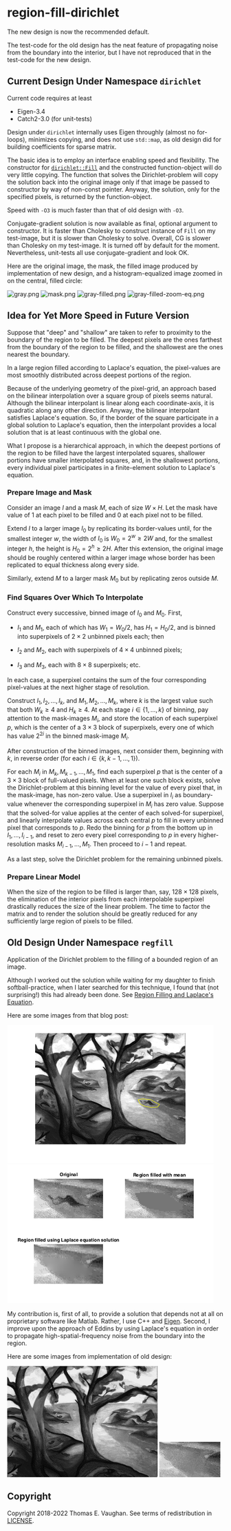 <!-- vim: set filetype=none:
  Turn off markdown-type because LaTeX-notation
  doesn't work with markdown-mode.
  -->

# region-fill-dirichlet

The new design is now the recommended default.

The test-code for the old design has the neat
feature of propagating noise from the boundary
into the interior, but I have not reproduced
that in the test-code for the new design.

## Current Design Under Namespace `dirichlet`

Current code requires at least

- Eigen-3.4
- Catch2-3.0 (for unit-tests)

Design under `dirichlet` internally uses Eigen
throughly (almost no for-loops), minimizes
copying, and does not use `std::map`, as old
design did for building coefficients for
sparse matrix.

The basic idea is to employ an interface
enabling speed and flexibility.  The constructor
for
[`dirichlet::Fill`](include/dirichlet/Fill.hpp)
and the constructed function-object will do very
little copying.  The function that solves the
Dirichlet-problem will copy the solution back
into the original image only if that image be
passed to constructor by way of non-const
pointer.  Anyway, the solution, only for the
specified pixels, is returned by the
function-object.

Speed with `-O3` is much faster than that of
old design with `-O3`.

Conjugate-gradient solution is now available as
final, optional argument to constructor.  It is
faster than Cholesky to construct instance of
`Fill` on my test-image, but it is slower than
Cholesky to solve.  Overall, CG is slower than
Cholesky on my test-image.  It is turned off by
default for the moment.  Nevertheless,
unit-tests all use conjugate-gradient and look
OK.

Here are the original image, the mask, the
filled image produced by implementation of new
design, and a histogram-equalized image zoomed
in on the central, filled circle:

![gray.png](test/gray.png)
![mask.png](test/mask.png)
![gray-filled.png](test/gray-filled.png)
![gray-filled-zoom-eq.png](test/gray-filled-zoom-eq.png)

## Idea for Yet More Speed in Future Version

Suppose that "deep" and "shallow" are taken to
refer to proximity to the boundary of the region
to be filled.  The deepest pixels are the ones
farthest from the boundary of the region to be
filled, and the shallowest are the ones nearest
the boundary.

In a large region filled according to Laplace's
equation, the pixel-values are most smoothly
distributed across deepest portions of the
region.

Because of the underlying geometry of the
pixel-grid, an approach based on the bilinear
interpolation over a square group of pixels
seems natural.  Although the bilinear
interpolant is linear along each
coordinate-axis, it is quadratic along any other
direction.  Anyway, the bilinear interpolant
satisfies Laplace's equation.  So, if the border
of the square participate in a global solution
to Laplace's equation, then the interpolant
provides a local solution that is at least
continuous with the global one.

What I propose is a hierarchical approach, in
which the deepest portions of the region to be
filled have the largest interpolated squares,
shallower portions have smaller interpolated
squares, and, in the shallowest portions, every
individual pixel participates in a
finite-element solution to Laplace's equation.

### Prepare Image and Mask

Consider an image $I$ and a mask $M$, each of
size ${W}\times{H}.$  Let the mask have value of
1 at each pixel to be filled and 0 at each pixel
not to be filled.

Extend $I$ to a larger image $I_0$ by
replicating its border-values until, for the
smallest integer $w,$ the width of $I_0$ is
$W_0={2^w}\geq{2W}$ and, for the smallest
integer $h,$ the height is $H_0={2^h}\geq{2H}.$
After this extension, the original image should
be roughly centered within a larger image whose
border has been replicated to equal thickness
along every side.

Similarly, extend $M$ to a larger mask $M_0$ but
by replicating zeros outside $M$.

### Find Squares Over Which To Interpolate

Construct every successive, binned image of
$I_0$ and $M_0.$  First,

- $I_1$ and $M_1$, each of which has
  $W_1=W_0/2$, has $H_1=H_0/2$, and is binned
  into superpixels of ${2}\times{2}$ unbinned
  pixels each; then

- $I_2$ and $M_2$, each with superpixels of
  ${4}\times{4}$ unbinned pixels;

- $I_3$ and $M_3$, each with ${8}\times{8}$
  superpixels; etc.

In each case, a superpixel contains the sum of
the four corresponding pixel-values at the next
higher stage of resolution.

Construct $I_1,I_2,\ldots,I_k,$ and
$M_1,M_2,\ldots,M_k,$ where $k$ is the largest
value such that both ${W_k}\geq{4}$ and
${H_k}\geq{4}.$  At each stage
$i\in\{1,\ldots,k\}$ of binning, pay attention
to the mask-images $M_i,$ and store the location
of each superpixel $p,$ which is the center of a
${3}\times{3}$ block of superpixels, every one
of which has value $2^{2i}$ in the binned
mask-image $M_i.$

After construction of the binned images, next
consider them, beginning with $k,$ in reverse
order (for each $i\in\{k,k-1,\dots,1\}$).

For each $M_i$ in $M_k,M_{k-1},\ldots,M_1,$ find
each superpixel $p$ that is the center of a
${3}\times{3}$ block of full-valued pixels.
When at least one such block exists, solve the
Dirichlet-problem at this binning level for the
value of every pixel that, in the mask-image,
has non-zero value.  Use a superpixel in $I_i$
as boundary-value whenever the corresponding
superpixel in $M_i$ has zero value. Suppose that
the solved-for value applies at the center of
each solved-for superpixel, and linearly
interpolate values across each central $p$ to
fill in every unbinned pixel that corresponds to
$p$.  Redo the binning for $p$ from the bottom
up in $I_1,\ldots,I_{i-1},$ and reset to zero
every pixel corresponding to $p$ in every
higher-resolution masks $M_{i-1},\ldots,M_1.$
Then proceed to $i-1$ and repeat.

As a last step, solve the Dirichlet problem for
the remaining unbinned pixels.

### Prepare Linear Model

When the size of the region to be filled is
larger than, say, $128 \times 128$ pixels, the
elimination of the interior pixels from each
interpolable superpixel drastically reduces the
size of the linear problem.  The time to factor
the matrix and to render the solution should be
greatly reduced for any sufficiently large
region of pixels to be filled.

## Old Design Under Namespace `regfill`

Application of the Dirichlet problem to the
filling of a bounded region of an image.

Although I worked out the solution while waiting
for my daughter to finish softball-practice,
when I later searched for this technique, I
found that (not surprising!) this had already
been done.  See [Region Filling and Laplace's
Equation](https://blogs.mathworks.com/steve/2015/06/17/region-filling-and-laplaces-equation/).

Here are some images from that blog post:

![exploring_regionfill_01.png](old/exploring_regionfill_01.png)
![exploring_regionfill_12.png](old/exploring_regionfill_12.png)

My contribution is, first of all, to provide a
solution that depends not at all on proprietary
software like Matlab.  Rather, I use C++ and
[Eigen](http://eigen.tuxfamily.org/index.php?title=Main_Page).
Second, I improve upon the approach of Eddins by
using Laplace's equation in order to propagate
high-spatial-frequency noise from the boundary
into the region.

Here are some images from implementation of old
design:

![trees-mod3.png](old/trees-mod3.png)
![trees-mod3-cut.png](old/trees-mod3-cut.png)

## Copyright

Copyright 2018-2022 Thomas E. Vaughan.  See
terms of redistribution in [LICENSE](LICENSE).

<!--
Narrow textwidth allows editing of file in
cell-phone's browser.

vim: set tw=48:
-->

